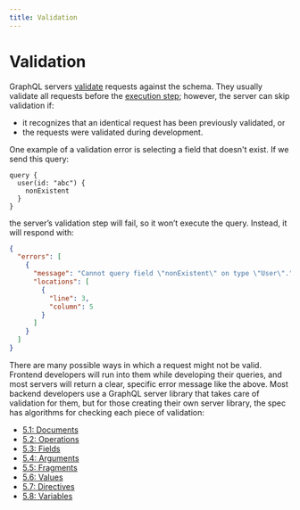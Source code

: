 ```yaml
---
title: Validation
---
```


# Validation

GraphQL servers [validate](http://spec.graphql.org/draft/#sec-Validation) requests against the schema. They usually validate all requests before the [execution step](execution.md); however, the server can skip validation if:

- it recognizes that an identical request has been previously validated, or
- the requests were validated during development.

One example of a validation error is selecting a field that doesn't exist. If we send this query:

```gql
query {
  user(id: "abc") {
    nonExistent
  }
}
```

the server’s validation step will fail, so it won’t execute the query. Instead, it will respond with:

```json
{
  "errors": [
    {
      "message": "Cannot query field \"nonExistent\" on type \"User\".",
      "locations": [
        {
          "line": 3,
          "column": 5
        }
      ]
    }
  ]
}
```

There are many possible ways in which a request might not be valid. Frontend developers will run into them while developing their queries, and most servers will return a clear, specific error message like the above. Most backend developers use a GraphQL server library that takes care of validation for them, but for those creating their own server library, the spec has algorithms for checking each piece of validation:

- [5.1: Documents](http://spec.graphql.org/draft/#sec-Documents)
- [5.2: Operations](http://spec.graphql.org/draft/#sec-Validation.Operations)
- [5.3: Fields](http://spec.graphql.org/draft/#sec-Validation.Fields)
- [5.4: Arguments](http://spec.graphql.org/draft/#sec-Validation.Arguments)
- [5.5: Fragments](http://spec.graphql.org/draft/#sec-Validation.Fragments)
- [5.6: Values](http://spec.graphql.org/draft/#sec-Values)
- [5.7: Directives](http://spec.graphql.org/draft/#sec-Validation.Directives)
- [5.8: Variables](http://spec.graphql.org/draft/#sec-Validation.Variables)


